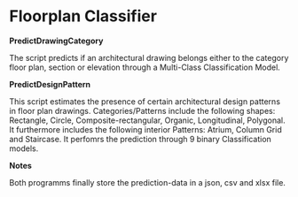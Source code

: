 # Floorplan Classifier

**PredictDrawingCategory**

The script predicts if an architectural drawing belongs either to the category floor plan, section or elevation through a Multi-Class Classification Model.



**PredictDesignPattern**

This script estimates the presence of certain architectural design patterns in floor plan drawings. Categories/Patterns include the following shapes: Rectangle, Circle, Composite-rectangular, Organic, Longitudinal, Polygonal. It furthermore includes the following interior Patterns: Atrium, Column Grid and Staircase. It perfomrs the prediction through 9 binary Classification models.




**Notes**

Both programms finally store the prediction-data in a json, csv and xlsx file.

